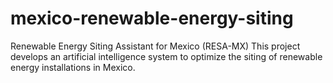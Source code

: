 # mexico-renewable-energy-siting
Renewable Energy Siting Assistant for Mexico (RESA-MX)  This project develops an artificial intelligence system to optimize the siting of renewable energy installations in Mexico.
